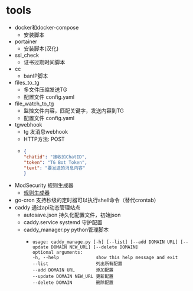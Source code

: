 # tools

- docker和docker-compose
  - 安装脚本
- portainer
  - 安装脚本(汉化)
- ssl_check
  - 证书过期时间脚本
- cc
  - banIP脚本
- files_to_tg
  - 多文件压缩发送TG 
  - 配置文件 config.yaml
- file_watch_to_tg
  - 监控文件内容，匹配关键字，发送内容到TG
  - 配置文件 config.yaml
- tgwebhook
  - tg 发消息webhook
  - HTTP方法: POST
  - ```json
    {
    "chatid": "接收的ChatID",
    "token": "TG Bot Token",
    "text": "要发送的消息内容"
    }
    ```
- ModSecurity 规则生成器
  - [规则生成器](https://absonggit.github.io/tools)
- go-cron 支持秒级的定时器可以执行shell命令（替代crontab）
- caddy 通过api动态管理站点
  - autosave.json 持久化配置文件，初始json
  - caddy.service systemd 守护配置
  - caddy_manager.py python管理脚本
    - ```
      usage: caddy_manage.py [-h] [--list] [--add DOMAIN URL] [--update DOMAIN NEW_URL] [--delete DOMAIN]
      optional arguments:
      -h, --help              show this help message and exit
      --list                  列出所有配置
      --add DOMAIN URL        添加配置
      --update DOMAIN NEW_URL 更新配置
      --delete DOMAIN         删除配置
      ```
